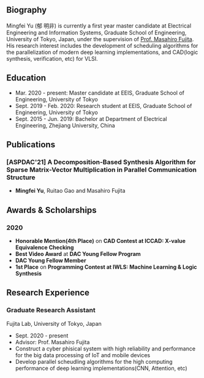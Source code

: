 ## Biography
Mingfei Yu (郁 明非) is currently a first year master candidate at Electrical Engineering and Information Systems, Graduate School of Engineering, University of Tokyo, Japan, under the supervision of [Prof. Masahiro Fujita](https://www.cad.t.u-tokyo.ac.jp/professor.html). His research interest includes the development of scheduling algorithms for the parallelization of modern deep learning implementations, and CAD(logic synthesis, verification, etc) for VLSI. 

## Education 
- Mar. 2020 - present: Master candidate at EEIS, Graduate School of Engineering, University of Tokyo
- Sept. 2019 - Feb. 2020: Research student at EEIS, Graduate School of Engineering, University of Tokyo
- Sept. 2015 - Jun. 2019: Bachelor at Department of Electrical Engineering, Zhejiang University, China

## Publications
### [ASPDAC'21] A Decomposition-Based Synthesis Algorithm for Sparse Matrix-Vector Multiplication in Parallel Communication Structure
- __Mingfei Yu__, Ruitao Gao and Masahiro Fujita

## Awards & Scholarships
### 2020
- **Honorable Mention(4th Place)** on **CAD Contest at ICCAD: X-value Equivalence Checking**
- **Best Video Award** at **DAC Young Fellow Program**
- **DAC Young Fellow Member**
- **1st Place** on **Programming Contest at IWLS: Machine Learning & Logic Synthesis**

## Research Experience
### Graduate Research Assistant
Fujita Lab, University of Tokyo, Japan
- Sept. 2020 - present
- Advisor: Prof. Masahiro Fujita
- Construct a cyber phisical system with high reliability and performance for the big data processing of IoT and mobile devices
- Develop parallel scheudling algorithms for the high computing performance of deep learning implementations(CNN, Attention, etc)  

